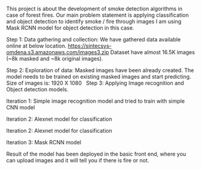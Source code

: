 This project is about the development of smoke detection algorithms in case of forest fires.
Our main problem statement is applying classification and object detection to identify smoke / fire through images
I am using Mask RCNN model for object detection in this case.

Step 1: Data gathering and collection:
We have gathered data available online at below location.
https://sintecsys-omdena.s3.amazonaws.com/images3.zip
Dataset have almost 16.5K images (~8k masked and ~8k original images). 

Step 2: Exploration of data:
Masked images have been already created. The model needs to be trained on existing masked images and start predicting.
Size of images is: 1920 X 1080
 
Step 3: Applying Image recognition and Object detection models.

Iteration 1:  Simple image recognition model and tried to train with simple CNN model

Iteration 2: Alexnet model for classification

Iteration 2: Alexnet model for classification

Iteration 3: Mask RCNN model

Result of the model has been deployed in the basic front end, where you can upload images and it will tell you if there is fire or not.
